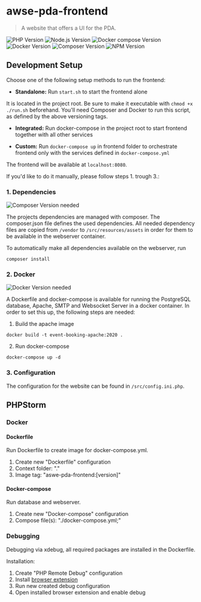 # awse-pda-frontend
> A website that offers a UI for the PDA.

![PHP Version][php-image]
![Node.js Version][node-image]
![Docker compose Version][dockercompose-image]
![Docker Version][docker-image]
![Composer Version][composer-image]
![NPM Version][npm-image]

## Development Setup
Choose one of the following setup methods to run the frontend:

- **Standalone:** Run `start.sh` to start the frontend alone

It is located in the project root. Be sure to make it executable with `chmod +x ./run.sh` beforehand.
You'll need Composer and Docker to run this script, as defined by the above versioning tags.
- **Integrated:** Run docker-compose in the project root to start frontend together with all other services

- **Custom:** Run `docker-compose up` in frontend folder to orchestrate frontend only with the 
   services defined in `docker-compose.yml`

The frontend will be available at `localhost:8080`.

If you'd like to do it manually, please follow steps 1. trough 3.:

### 1. Dependencies

![Composer Version][composer-image] needed

The projects dependencies are managed with composer. The composer.json file defines the used dependencies.
All needed dependency files are copied from `/vendor` to
`/src/resources/assets` in order for them to be available in the webserver container.

To automatically make all dependencies available on the webserver, run

```
composer install
```


### 2. Docker

![Docker Version][docker-image] needed

A Dockerfile and docker-compose is available for running the PostgreSQL database, Apache, SMTP and Websocket Server
in a docker container. In order to set this up, the following steps are needed:
1. Build the apache image
```
docker build -t event-booking-apache:2020 .
```

2. Run docker-compose
```
docker-compose up -d
```

### 3. Configuration

The configuration for the website can be found in `/src/config.ini.php`.

## PHPStorm

### Docker

#### Dockerfile

Run Dockerfile to create image for docker-compose.yml.

1. Create new "Dockerfile" configuration
2. Context folder: "."
3. Image tag: "aswe-pda-frontend:[version]"

#### Docker-compose

Run database and webserver.

1. Create new "Docker-compose" configuration
2. Compose file(s): "./docker-compose.yml;"

### Debugging

Debugging via xdebug, all required packages are installed in the Dockerfile.

Installation:
1. Create "PHP Remote Debug" configuration
2. Install [browser extension](https://www.jetbrains.com/help/phpstorm/2019.3/browser-debugging-extensions.html?utm_campaign=PS&utm_content=2019.3&utm_medium=link&utm_source=product)
3. Run new created debug configuration
4. Open installed browser extension and enable debug

<!-- Markdown link & img dfn's -->
[php-image]: https://img.shields.io/badge/php-7.4.3-brightgreen?style=flat-square&logo=php
[composer-image]: https://img.shields.io/badge/composer-1.9.3-brightgreen?style=flat-square&logo=composer
[bootstrap-image]: https://img.shields.io/badge/bootstrap-4.3.1-brightgreen?style=flat-square&logo=bootstrap
[docker-image]: https://img.shields.io/badge/docker-20.10+-brightgreen?style=flat-square&logo=docker
[dockercompose-image]: https://img.shields.io/badge/dockercompose-1.25.0+-brightgreen?style=flat-square&logo=docker
[node-image]: https://img.shields.io/badge/node-12.13.0+-brightgreen?style=flat-square&logo=node.js
[npm-image]: https://img.shields.io/badge/npm-~7.5.3-brightgreen?style=flat-square&logo=npm
